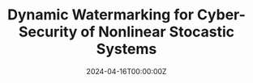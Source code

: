 ---
title: 'Dynamic Watermarking for Cyber-Security of Nonlinear Stocastic Systems'
authors:
- admin
- P. R. Kumar
# author_notes:
# - "Equal contribution"
# - "Equal contribution"
date: "2024-04-16T00:00:00Z"
# doi: ""

# Schedule page publish date (NOT publication's date).
# publishDate: "2024-04-27T00:00:00Z"

# Publication type.
# Accepts a single type but formatted as a YAML list (for Hugo requirements).
# Enter a publication type from the CSL standard.
publication_types: ["paper-conference"]

# Publication name and optional abbreviated publication name.
publication: "*2024 63rd IEEE Conference on Decision and Control*"
publication_short: "*CDC 2024*"

tags:
- Cybersecurity
featured: false

# links:
# - name: ""
#   url: ""
url_pdf: https://ieeexplore.ieee.org/abstract/document/10886800
# url_code: 'https://github.com/HugoBlox/hugo-blox-builder'
# url_dataset: ''
# url_poster: ''
# url_project: ''
# url_slides: ''
# url_source: ''
# url_video: ''
---